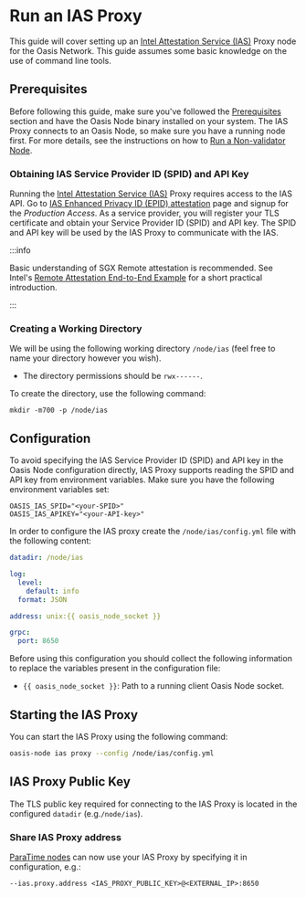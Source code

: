 # Run an IAS Proxy

This guide will cover setting up an [Intel Attestation Service (IAS)](https://software.intel.com/content/www/us/en/develop/download/intel-sgx-intel-epid-provisioning-and-attestation-services.html) Proxy node for the Oasis Network. This guide assumes some basic knowledge on the use of command line tools.

## Prerequisites

Before following this guide, make sure you've followed the [Prerequisites](../prerequisites/README.mdx) section and have the Oasis Node binary installed on your system. The IAS Proxy connects to an Oasis Node, so make sure you have a running node first. For more details, see the instructions on how to [Run a Non-validator Node](run-non-validator.md#configuration).

### Obtaining IAS Service Provider ID (SPID) and API Key

Running the [Intel Attestation Service (IAS)](https://software.intel.com/content/www/us/en/develop/download/intel-sgx-intel-epid-provisioning-and-attestation-services.html) Proxy requires access to the IAS API. Go to [IAS Enhanced Privacy ID (EPID) attestation](https://api.portal.trustedservices.intel.com/EPID-attestation) page and signup for the _Production Access_. As a service provider, you will register your TLS certificate and obtain your Service Provider ID (SPID) and API key. The SPID and API key will be used by the IAS Proxy to communicate with the IAS.

:::info

Basic understanding of SGX Remote attestation is recommended. See Intel's [Remote Attestation End-to-End Example](https://software.intel.com/content/www/us/en/develop/articles/code-sample-intel-software-guard-extensions-remote-attestation-end-to-end-example.html) for a short practical introduction.

:::

### Creating a Working Directory

We will be using the following working directory `/node/ias` (feel free to name your directory however you wish).

* The directory permissions should be `rwx------`.

To create the directory, use the following command:

```text
mkdir -m700 -p /node/ias
```

## Configuration

To avoid specifying the IAS Service Provider ID (SPID) and API key in the Oasis Node configuration directly, IAS Proxy supports reading the SPID and API key from environment variables. Make sure you have the following environment variables set:

```text
OASIS_IAS_SPID="<your-SPID>"
OASIS_IAS_APIKEY="<your-API-key>"
```

In order to configure the IAS proxy create the `/node/ias/config.yml` file with the following content:

```yaml
datadir: /node/ias

log:
  level:
    default: info
  format: JSON

address: unix:{{ oasis_node_socket }}

grpc:
  port: 8650
```

Before using this configuration you should collect the following information to replace the  variables present in the configuration file:

* `{{ oasis_node_socket }}`: Path to a running client Oasis Node socket.

## Starting the IAS Proxy

You can start the IAS Proxy using the following command:

```bash
oasis-node ias proxy --config /node/ias/config.yml
```

## IAS Proxy Public Key

The TLS public key required for connecting to the IAS Proxy is located in the configured `datadir` (e.g.`/node/ias`).

### Share IAS Proxy address <a id="share-seed-node-address"></a>

[ParaTime nodes](run-a-paratime-node.mdx) can now use your IAS Proxy by specifying it in configuration, e.g.:

```text
--ias.proxy.address <IAS_PROXY_PUBLIC_KEY>@<EXTERNAL_IP>:8650
```


